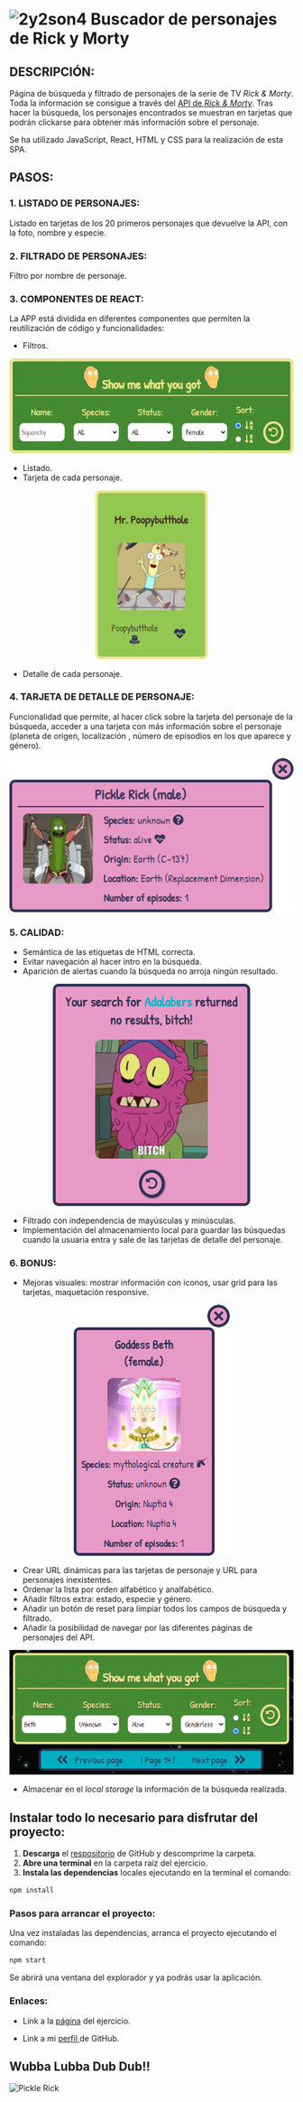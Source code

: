 # ![2y2son4](./src/images/favicon2.ico) **Buscador de personajes de Rick y Morty**

## **DESCRIPCIÓN:**

Página de búsqueda y filtrado de personajes de la serie de TV _Rick & Morty_. Toda la información se consigue a través del [API de _Rick & Morty_](https://rickandmortyapi.com/). Tras hacer la búsqueda, los personajes encontrados se muestran en tarjetas que podrán clickarse para obtener más información sobre el personaje.

Se ha utilizado JavaScript, React, HTML y CSS para la realización de esta SPA.

## PASOS:

### 1. **LISTADO DE PERSONAJES:**

Listado en tarjetas de los 20 primeros personajes que devuelve la API, con la foto, nombre y especie.

### 2. **FILTRADO DE PERSONAJES:**

Filtro por nombre de personaje.

### 3. **COMPONENTES DE REACT:**

La APP está dividida en diferentes componentes que permiten la reutilización de código y funcionalidades:

- Filtros.
<p align="center">
<img src="./src/images/readme/search_desktop.png">
</p>

- Listado.
- Tarjeta de cada personaje.

<p align="center">
<img src="./src/images/readme/card_desktop.png">
</p>

- Detalle de cada personaje.

### 4. **TARJETA DE DETALLE DE PERSONAJE:**

Funcionalidad que permite, al hacer click sobre la tarjeta del personaje de la búsqueda, acceder a una tarjeta con más información sobre el personaje (planeta de origen, localización , número de episodios en los que aparece y género).

<p align="center">
<img src="./src/images/readme/detail_card_desktop.png">
</p>

### 5. **CALIDAD:**

- Semántica de las etiquetas de HTML correcta.
- Evitar navegación al hacer intro en la búsqueda.
- Aparición de alertas cuando la búsqueda no arroja ningún resultado.

<p align="center">
<img src="./src/images/readme/notFound.png">
</p>

- Filtrado con independencia de mayúsculas y minúsculas.
- Implementación del almacenamiento local para guardar las búsquedas cuando la usuaria entra y sale de las tarjetas de detalle del personaje.

### 6. **BONUS:**

- Mejoras visuales: mostrar información con iconos, usar grid para las tarjetas, maquetación responsive.

<p align="center">
<img src="./src/images/readme/detail_card_mobile.png">
</p>

- Crear URL dinámicas para las tarjetas de personaje y URL para personajes inexistentes.
- Ordenar la lista por orden alfabético y analfabético.
- Añadir filtros extra: estado, especie y género.
- Añadir un botón de reset para limpiar todos los campos de búsqueda y filtrado.
- Añadir la posibilidad de navegar por las diferentes páginas de personajes del API.

<p align="center">
<img src="./src/images/readme/reset.gif">
</p>

- Almacenar en el _local storage_ la información de la búsqueda realizada.

## Instalar todo lo necesario para disfrutar del proyecto:

1. **Descarga** el [respositorio](https://github.com/Adalab/modulo-3-evaluacion-final-2y2son4.git) de GitHub y descomprime la carpeta.
2. **Abre una terminal** en la carpeta raíz del ejercicio.
3. **Instala las dependencias** locales ejecutando en la terminal el comando:

```bash
npm install
```

### Pasos para arrancar el proyecto:

Una vez instaladas las dependencias, arranca el proyecto ejecutando el comando:

```bash
npm start
```

Se abrirá una ventana del explorador y ya podrás usar la aplicación.

### **Enlaces:**

- Link a la [página](https://beta.adalab.es/modulo-3-evaluacion-final-2y2son4/) del ejercicio.

- Link a mi [perfil ](https://github.com/2y2son4)de GitHub.

## **Wubba Lubba Dub Dub!!**

![Pickle Rick](./public/favicon.ico)
